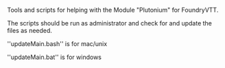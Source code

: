 

Tools and scripts for helping with the Module "Plutonium" for FoundryVTT.

The  scripts should be run as administrator and check for and update the files as needed.

''updateMain.bash'' is for mac/unix

''updateMain.bat'' is for windows



